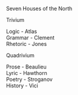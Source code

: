 Seven Houses of the North  
  
Trivium  
  
Logic - Atlas  
Grammar - Clement  
Rhetoric - Jones  
  
  
Quadrivium  
  
Prose - Beaulieu  
Lyric - Hawthorn  
Poetry - Stroganov  
History - Vici